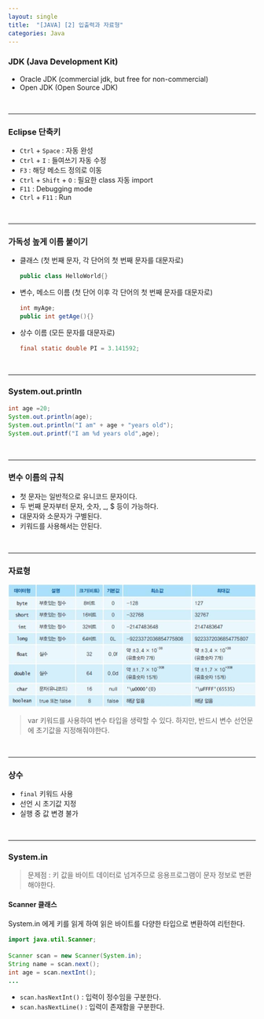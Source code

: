 ```yaml
---
layout: single
title:  "[JAVA] [2] 입출력과 자료형"
categories: Java
---
```




### JDK (Java Development Kit)

- Oracle JDK (commercial jdk, but free for non-commercial)
- Open JDK (Open Source JDK)

<br/>

<hr/>

### Eclipse 단축키

- `Ctrl` + `Space` : 자동 완성
- `Ctrl` + `I` : 들여쓰기 자동 수정
- `F3` : 해당 메소드 정의로 이동
- `Ctrl` + `Shift` + `O` : 필요한 class 자동 import
- `F11` : Debugging mode
- `Ctrl` + `F11` : Run

<br/>

<hr/>

### 가독성 높게 이름 붙이기

- 클래스 (첫 번째 문자, 각 단어의 첫 번째 문자를 대문자로)

  ```java
  public class HelloWorld{}
  ```

- 변수, 메소드 이름 (첫 단어 이후 각 단어의 첫 번째 문자를 대문자로)

  ```java
  int myAge;
  public int getAge(){}
  ```

- 상수 이름 (모든 문자를 대문자로)

  ```java
  final static double PI = 3.141592;
  ```

<br/>

<hr/>

### System.out.println

```java
int age =20;
System.out.println(age);
System.out.println("I am" + age + "years old");
System.out.printf("I am %d years old",age);
```

<br/>

<hr/>

### 변수 이름의 규칙

- 첫 문자는 일반적으로 유니코드 문자이다.
- 두 번째 문자부터 문자, 숫자, _, $ 등이 가능하다.
- 대문자와 소문자가 구별된다.
- 키워드를 사용해서는 안된다.

<br/>

<hr/>

### 자료형

![](/assets/images/20240226.jpg)

> var 키워드를 사용하여 변수 타입을 생략할 수 있다. 하지만, 반드시 변수 선언문에 초기값을 지정해줘야한다.

<br/>

<hr/>

### 상수

- `final` 키워드 사용
- 선언 시 초기값 지정
- 실행 중 값 변경 불가

<br/>

<hr/>

### System.in

> 문제점 : 키 값을 바이트 데이터로 넘겨주므로 응용프로그램이 문자 정보로 변환해야한다.


#### Scanner 클래스

System.in 에게 키를 읽게 하여 읽은 바이트를 다양한 타입으로 변환하여 리턴한다.

```java
import java.util.Scanner;

Scanner scan = new Scanner(System.in);
String name = scan.next();
int age = scan.nextInt();
...
```

- `scan.hasNextInt()` : 입력이 정수임을 구분한다.
- `scan.hasNextLine()` : 입력이 존재함을 구분한다.
